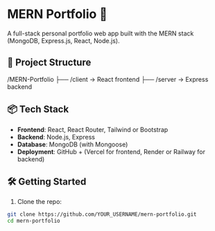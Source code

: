 # MERN Portfolio 🚀

A full-stack personal portfolio web app built with the MERN stack (MongoDB, Express.js, React, Node.js).

## 📁 Project Structure

/MERN-Portfolio 
├── /client → React frontend 
├── /server → Express backend


## 📦 Tech Stack

- **Frontend**: React, React Router, Tailwind or Bootstrap
- **Backend**: Node.js, Express
- **Database**: MongoDB (with Mongoose)
- **Deployment**: GitHub + (Vercel for frontend, Render or Railway for backend)

## 🛠️ Getting Started

1. Clone the repo:

```bash
git clone https://github.com/YOUR_USERNAME/mern-portfolio.git
cd mern-portfolio
